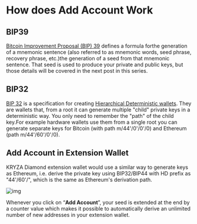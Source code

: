 # How does Add Account Work
## BIP39
[Bitcoin Improvement Proposal (BIP) 39](https://github.com/bitcoin/bips/blob/master/bip-0039.mediawiki) defines a formula forthe generation of a mnemonic sentence (also referred to as mnemonic words, seed phrase, recovery phrase, etc.)the generation of a seed from that mnemonic sentence. That seed is used to produce your private and public keys, but those details will be covered in the next post in this series.
## BIP32
[BIP 32](https://github.com/bitcoin/bips/blob/master/bip-0032.mediawiki) is a specification for creating [Hierarchical Deterministic wallets](https://github.com/bitcoin/bips/blob/master/bip-0032.mediawiki). They are wallets that, from a root it can generate multiple "child" private keys in a deterministic way. You only need to remember the "path" of the child key.For example hardware wallets use them from a single root you can generate separate keys for Bitcoin (with path m/44'/0'/0'/0) and Ethereum (path m/44'/60'/0'/0).

## Add Account in Extension Wallet
KRYZA Diamond extension wallet would use a similar way to generate keys as Ethereum, i.e. derive the private key using BIP32/BIP44 with HD prefix as "44'/60'/", which is the same as Ethereum's derivation path.

![img](https://lh3.googleusercontent.com/sPkp8aP0i3AavnavPbUG4Ywzff2FIiLrOuKsrcj4pcehz9ALqouSp_aq_T1STHYS2MCANaEwcghq5yPv7oJxAO9GmMXifmz96QJ-DWIcP3pcC-xcUsm1z7cAo1EnK_Tpz_1dkd7B)


Whenever you click on “**Add Account**”, your seed is extended at the end by a counter value which makes it possible to automatically derive an unlimited number of new addresses in your extension wallet.